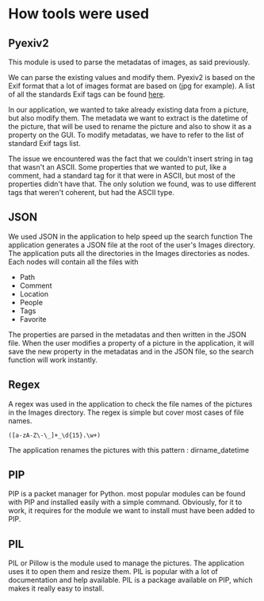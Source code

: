 # How tools were used

## Pyexiv2
This module is used to parse the metadatas of images, as said previously.

We can parse the existing values and modify them. Pyexiv2 is based on the Exif format that a lot of images format are based on (jpg for example).
A list of all the standards Exif tags can be found [here](http://www.exiv2.org/tags.html).

In our application, we wanted to take already existing data from a picture, but also modify them.
The metadata we want to extract is the datetime of the picture, that will be used to rename the picture and also to show it as a property on the GUI.
To modify metadatas, we have to refer to the list of standard Exif tags list.

The issue we encountered was the fact that we couldn't insert string in tag that wasn't an ASCII. Some properties that we wanted to put, like a comment, had a standard tag for it that were in ASCII, but most of the properties didn't have that. The only solution we found, was to use different tags that weren't coherent, but had the ASCII type.

## JSON
We used JSON in the application to help speed up the search function
The application generates a JSON file at the root of the user's Images directory. The application puts all the directories in the Images directories as nodes.
Each nodes will contain all the files with
* Path
* Comment
* Location
* People
* Tags
* Favorite

The properties are parsed in the metadatas and then written in the JSON file.
When the user modifies a property of a picture in the application, it will save the new property in the metadatas and in the JSON file, so the search function will work instantly.

## Regex
A regex was used in the application to check the file names of the pictures in the Images directory.
The regex is simple but cover most cases of file names.

```
([a-zA-Z\-\_]+_\d{15}.\w+)
```
The application renames the pictures with this pattern : dirname_datetime

## PIP
PIP is a packet manager for Python. most popular modules can be found with PIP and installed easily with a simple command.
Obviously, for it to work, it requires for the module we want to install must have been added to PIP.

## PIL
PIL or Pillow is the module used to manage the pictures.
The application uses it to open them and resize them. PIL is popular with a lot of documentation and help available.
PIL is a package available on PIP, which makes it really easy to install.


